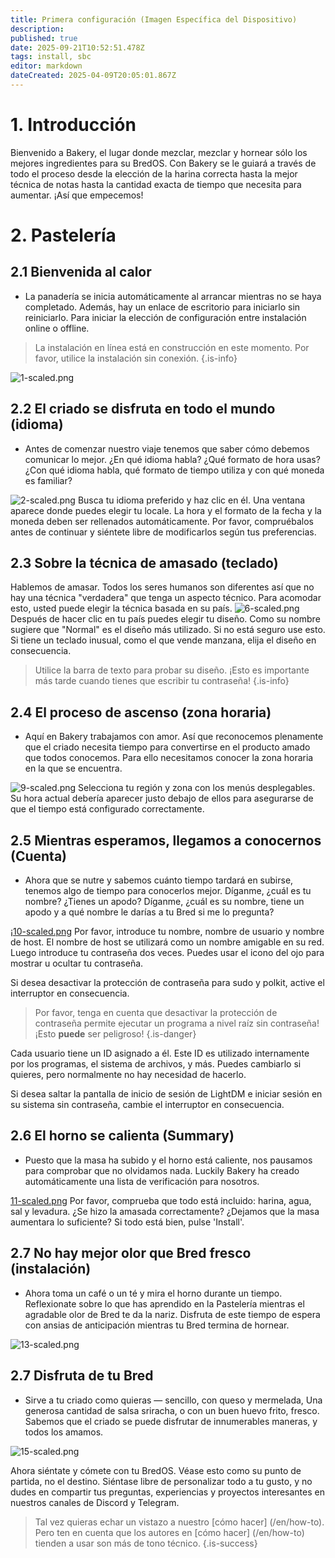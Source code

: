 ```yaml
---
title: Primera configuración (Imagen Específica del Dispositivo)
description:
published: true
date: 2025-09-21T10:52:51.478Z
tags: install, sbc
editor: markdown
dateCreated: 2025-04-09T20:05:01.867Z
---
```


# 1. Introducción

Bienvenido a Bakery, el lugar donde mezclar, mezclar y hornear sólo los mejores ingredientes para su BredOS. Con Bakery se le guiará a través de todo el proceso desde la elección de la harina correcta hasta la mejor técnica de notas hasta la cantidad exacta de tiempo que necesita para aumentar. ¡Así que empecemos!

# 2. Pastelería

## 2.1 Bienvenida al calor

- La panadería se inicia automáticamente al arrancar mientras no se haya completado. Además, hay un enlace de escritorio para iniciarlo sin reiniciarlo. Para iniciar la elección de configuración entre instalación online o offline.

> La instalación en línea está en construcción en este momento. Por favor, utilice la instalación sin conexión.
> {.is-info}

![1-scaled.png](/first-setup/1-scaled.png)

## 2.2 El criado se disfruta en todo el mundo (idioma)

- Antes de comenzar nuestro viaje tenemos que saber cómo debemos comunicar lo mejor. ¿En qué idioma habla? ¿Qué formato de hora usas? ¿Con qué idioma habla, qué formato de tiempo utiliza y con qué moneda es familiar?

![2-scaled.png](/first-setup/2-scaled.png)
Busca tu idioma preferido y haz clic en él. Una ventana aparece donde puedes elegir tu locale. La hora y el formato de la fecha y la moneda deben ser rellenados automáticamente. Por favor, compruébalos antes de continuar y siéntete libre de modificarlos según tus preferencias.

## 2.3 Sobre la técnica de amasado (teclado)

Hablemos de amasar. Todos los seres humanos son diferentes así que no hay una técnica "verdadera" que tenga un aspecto técnico. Para acomodar esto, usted puede elegir la técnica basada en su país.
![6-scaled.png](/first-setup/6-scaled.png)
Después de hacer clic en tu país puedes elegir tu diseño. Como su nombre sugiere que "Normal" es el diseño más utilizado. Si no está seguro use esto. Si tiene un teclado inusual, como el que vende manzana, elija el diseño en consecuencia.

> Utilice la barra de texto para probar su diseño. ¡Esto es importante más tarde cuando tienes que escribir tu contraseña!
> {.is-info}

## 2.4 El proceso de ascenso (zona horaria)

- Aquí en Bakery trabajamos con amor. Así que reconocemos plenamente que el criado necesita tiempo para convertirse en el producto amado que todos conocemos. Para ello necesitamos conocer la zona horaria en la que se encuentra.

![9-scaled.png](/first-setup/9-scaled.png)
Selecciona tu región y zona con los menús desplegables. Su hora actual debería aparecer justo debajo de ellos para asegurarse de que el tiempo está configurado correctamente.

## 2.5 Mientras esperamos, llegamos a conocernos (Cuenta)

- Ahora que se nutre y sabemos cuánto tiempo tardará en subirse, tenemos algo de tiempo para conocerlos mejor. Díganme, ¿cuál es tu nombre? ¿Tienes un apodo? Díganme, ¿cuál es su nombre, tiene un apodo y a qué nombre le darías a tu Bred si me lo pregunta?

¡[10-scaled.png](/first-setup/10-scaled.png)
Por favor, introduce tu nombre, nombre de usuario y nombre de host. El nombre de host se utilizará como un nombre amigable en su red. Luego introduce tu contraseña dos veces. Puedes usar el icono del ojo para mostrar u ocultar tu contraseña.

Si desea desactivar la protección de contraseña para sudo y polkit, active el interruptor en consecuencia.

> Por favor, tenga en cuenta que desactivar la protección de contraseña permite ejecutar un programa a nivel raíz sin contraseña! ¡Esto **puede** ser peligroso!
> {.is-danger}

Cada usuario tiene un ID asignado a él. Este ID es utilizado internamente por los programas, el sistema de archivos, y más. Puedes cambiarlo si quieres, pero normalmente no hay necesidad de hacerlo.

Si desea saltar la pantalla de inicio de sesión de LightDM e iniciar sesión en su sistema sin contraseña, cambie el interruptor en consecuencia.

## 2.6 El horno se calienta (Summary)

- Puesto que la masa ha subido y el horno está caliente, nos pausamos para comprobar que no olvidamos nada. Luckily Bakery ha creado automáticamente una lista de verificación para nosotros.

[11-scaled.png](/first-setup/11-scaled.png)
Por favor, comprueba que todo está incluido: harina, agua, sal y levadura. ¿Se hizo la amasada correctamente? ¿Dejamos que la masa aumentara lo suficiente? Si todo está bien, pulse 'Install'.

## 2.7 No hay mejor olor que Bred fresco (instalación)

- Ahora toma un café o un té y mira el horno durante un tiempo. Reflexionate sobre lo que has aprendido en la Pastelería mientras el agradable olor de Bred te da la nariz. Disfruta de este tiempo de espera con ansias de anticipación mientras tu Bred termina de hornear.

![13-scaled.png](/first-setup/13-scaled.png)

## 2.7 Disfruta de tu Bred

- Sirve a tu criado como quieras — sencillo, con queso y mermelada, Una generosa cantidad de salsa sriracha, o con un buen huevo frito, fresco. Sabemos que el criado se puede disfrutar de innumerables maneras, y todos los amamos.

![15-scaled.png](/first-setup/15-scaled.png)

Ahora siéntate y cómete con tu BredOS. Véase esto como su punto de partida, no el destino. Siéntase libre de personalizar todo a tu gusto, y no dudes en compartir tus preguntas, experiencias y proyectos interesantes en nuestros canales de Discord y Telegram.

> Tal vez quieras echar un vistazo a nuestro [cómo hacer] (/en/how-to). Pero ten en cuenta que los autores en [cómo hacer] (/en/how-to) tienden a usar son más de tono técnico.
> {.is-success}
